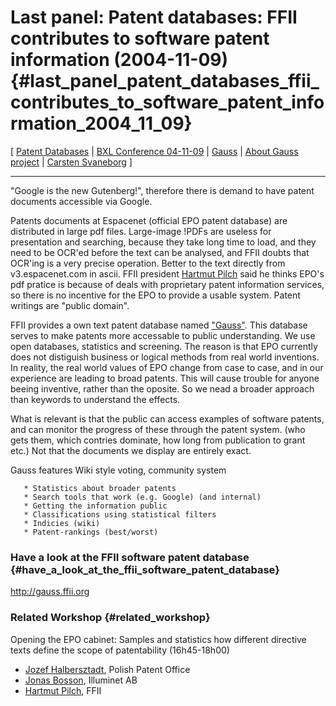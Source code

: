 # Last panel: Patent databases: FFII contributes to software patent information (2004-11-09) {#last_panel_patent_databases_ffii_contributes_to_software_patent_information_2004_11_09}

\[ [ Patent Databases](PatentDatabasesEn "wikilink") \| [BXL Conference
04-11-09](http://en.eu.ffii.org/sections/bxl0411 "wikilink") \|
[Gauss](http://gauss.ffii.org "wikilink") \| [About Gauss
project](http://gauss.ffii.org/PatWIKI/GaussProject "wikilink") \| [
Carsten Svaneborg](CarstenSvaneborgEn "wikilink") \]

------------------------------------------------------------------------

\"Google is the new Gutenberg!\", therefore there is demand to have
patent documents accessible via Google.

Patents documents at Espacenet (official EPO patent database) are
distributed in large pdf files. Large-image !PDFs are useless for
presentation and searching, because they take long time to load, and
they need to be OCR\'ed before the text can be analysed, and FFII doubts
that OCR\'ing is a very precise operation. Better to the text directly
from v3.espacenet.com in ascii. FFII president [ Hartmut
Pilch](HartmutPilchEn "wikilink") said he thinks EPO\'s pdf pratice is
because of deals with proprietary patent information services, so there
is no incentive for the EPO to provide a usable system. Patent writings
are \"public domain\".

FFII provides a own text patent database named
[\"Gauss\"](http://gauss.ffii.org "wikilink"). This database serves to
make patents more accessable to public understanding. We use open
databases, statistics and screening. The reason is that EPO currently
does not distiguish business or logical methods from real world
inventions. In reality, the real world values of EPO change from case to
case, and in our experience are leading to broad patents. This will
cause trouble for anyone beeing inventive, rather than the oposite. So
we nead a broader approach than keywords to understand the effects.

What is relevant is that the public can access examples of software
patents, and can monitor the progress of these through the patent
system. (who gets them, which contries dominate, how long from
publication to grant etc.) Not that the documents we display are
entirely exact.

Gauss features Wiki style voting, community system

`   * Statistics about broader patents`\
`   * Search tools that work (e.g. Google) (and internal)`\
`   * Getting the information public`\
`   * Classifications using statistical filters`\
`   * Indicies (wiki)`\
`   * Patent-rankings (best/worst)`

### Have a look at the FFII software patent database {#have_a_look_at_the_ffii_software_patent_database}

<http://gauss.ffii.org>

### Related Workshop {#related_workshop}

Opening the EPO cabinet: Samples and statistics how different directive
texts define the scope of patentability (16h45-18h00)

-   [ Jozef Halbersztadt](JozefHalbersztadtEn "wikilink"), Polish Patent
    Office
-   [ Jonas Bosson](JonasBossonEn "wikilink"), Illuminet AB
-   [ Hartmut Pilch](HartmutPilchEn "wikilink"), FFII
